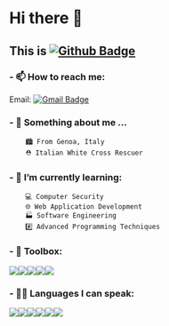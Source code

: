 # Hi there 👋
## This is [![Github Badge](https://img.shields.io/badge/-Wabbajack99-grey?style=flat&logo=github&logoColor=white&link=https://github.com/Wabbajack99/)](https://www.github.com/Wabbajack99/) 

### - 📫 How to reach me:<br>
Email: [![Gmail Badge](https://img.shields.io/badge/-wabbalinux@gmail.com-c14438?style=flat&logo=Gmail&logoColor=white&link=mailto:wabbalinux@gmail.com)](mailto:wabbalinux@gmail.com)<br>
<!--Social media: [![Twitter][1.2]][1]-->
<!-- Icons [![Instagram][2.1]][2]-->

[1.2]: http://i.imgur.com/wWzX9uB.png (twitter icon without padding)

<!-- Links to your social media accounts -->

[1]: https://twitter.com/Gabriel3Lanteri/

### - 🔭 Something about me ...
        🏙️ From Genoa, Italy
        ⛑️ Italian White Cross Rescuer
### - 🌱 I’m currently learning:<br>
        💻 Computer Security
        🌐 Web Application Development
        🏭 Software Engineering
        #️⃣ Advanced Programming Techniques
        
### - 🧰 Toolbox:
![](https://img.shields.io/badge/Editor-VisualStudioCode-informational?style=flat&logo=visual-studio-code&logoColor=white&color=red)![](https://img.shields.io/badge/Tool-PostgreSQL-informational?style=flat&logo=PostgreSQL&logoColor=white&color=red)![](https://img.shields.io/badge/IDE-IntelliJIDEA-informational?style=flat&logo=IDE&logoColor=white&color=red)![](https://img.shields.io/badge/OS-Windowsx64-informational?style=flat&logo=Windows&logoColor=white&color=red)![](https://img.shields.io/badge/OS-Linux-informational?style=flat&logo=Linux&logoColor=white&color=red)
### - 🐱‍👤 Languages I can speak:
![](https://img.shields.io/badge/Code-Python-informational?style=flat&logo=Python&logoColor=white&color=A0C4E2)![](https://img.shields.io/badge/Code-C++-informational?style=flat&logo=C++&logoColor=white&color=A0C4E2)![](https://img.shields.io/badge/Code-C-informational?style=flat&logo=C&logoColor=white&color=A0C4E2)![](https://img.shields.io/badge/Code-Java-informational?style=flat&logo=Java&logoColor=white&color=A0C4E2)![](https://img.shields.io/badge/Code-PHP-informational?style=flat&logo=PHP&logoColor=white&color=A0C4E2)![](https://img.shields.io/badge/Code-SQL-informational?style=flat&logo=SQL&logoColor=white&color=A0C4E2)


